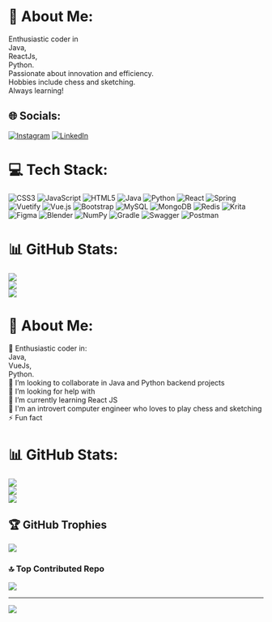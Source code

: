 # 💫 About Me:
Enthusiastic coder in <br>Java, <br>ReactJs,<br>Python. <br>Passionate about innovation and efficiency. <br>Hobbies include chess and sketching.<br>Always learning!


## 🌐 Socials:
[![Instagram](https://img.shields.io/badge/Instagram-%23E4405F.svg?logo=Instagram&logoColor=white)](https://instagram.com/https://www.instagram.com/prof.rv/) [![LinkedIn](https://img.shields.io/badge/LinkedIn-%230077B5.svg?logo=linkedin&logoColor=white)](https://linkedin.com/in/https://linkedin.com/in/iamrohanvidhate) 

# 💻 Tech Stack:
![CSS3](https://img.shields.io/badge/css3-%231572B6.svg?style=for-the-badge&logo=css3&logoColor=white) ![JavaScript](https://img.shields.io/badge/javascript-%23323330.svg?style=for-the-badge&logo=javascript&logoColor=%23F7DF1E) ![HTML5](https://img.shields.io/badge/html5-%23E34F26.svg?style=for-the-badge&logo=html5&logoColor=white) ![Java](https://img.shields.io/badge/java-%23ED8B00.svg?style=for-the-badge&logo=java&logoColor=white) ![Python](https://img.shields.io/badge/python-3670A0?style=for-the-badge&logo=python&logoColor=ffdd54) ![React](https://img.shields.io/badge/react-%2320232a.svg?style=for-the-badge&logo=react&logoColor=%2361DAFB) ![Spring](https://img.shields.io/badge/spring-%236DB33F.svg?style=for-the-badge&logo=spring&logoColor=white) ![Vuetify](https://img.shields.io/badge/Vuetify-1867C0?style=for-the-badge&logo=vuetify&logoColor=AEDDFF) ![Vue.js](https://img.shields.io/badge/vuejs-%2335495e.svg?style=for-the-badge&logo=vuedotjs&logoColor=%234FC08D) ![Bootstrap](https://img.shields.io/badge/bootstrap-%23563D7C.svg?style=for-the-badge&logo=bootstrap&logoColor=white) ![MySQL](https://img.shields.io/badge/mysql-%2300f.svg?style=for-the-badge&logo=mysql&logoColor=white) ![MongoDB](https://img.shields.io/badge/MongoDB-%234ea94b.svg?style=for-the-badge&logo=mongodb&logoColor=white) ![Redis](https://img.shields.io/badge/redis-%23DD0031.svg?style=for-the-badge&logo=redis&logoColor=white) ![Krita](https://img.shields.io/badge/Krita-203759?style=for-the-badge&logo=krita&logoColor=EEF37B) 	![Figma](https://img.shields.io/badge/figma-%23F24E1E.svg?style=for-the-badge&logo=figma&logoColor=white) ![Blender](https://img.shields.io/badge/blender-%23F5792A.svg?style=for-the-badge&logo=blender&logoColor=white) ![NumPy](https://img.shields.io/badge/numpy-%23013243.svg?style=for-the-badge&logo=numpy&logoColor=white) ![Gradle](https://img.shields.io/badge/Gradle-02303A.svg?style=for-the-badge&logo=Gradle&logoColor=white) ![Swagger](https://img.shields.io/badge/-Swagger-%23Clojure?style=for-the-badge&logo=swagger&logoColor=white) ![Postman](https://img.shields.io/badge/Postman-FF6C37?style=for-the-badge&logo=postman&logoColor=white)
# 📊 GitHub Stats:
![](https://github-readme-stats.vercel.app/api?username=roneya&theme=dark&hide_border=false&include_all_commits=true&count_private=false)<br/>
![](https://github-readme-streak-stats.herokuapp.com/?user=roneya&theme=dark&hide_border=false)<br/>
![](https://github-readme-stats.vercel.app/api/top-langs/?username=roneya&theme=dark&hide_border=false&include_all_commits=true&count_private=false&layout=compact)
# 💫 About Me:
🔭 Enthusiastic coder in:<br>      Java,<br>      VueJs,<br>      Python.<br>👯 I’m looking to collaborate in Java and Python backend projects<br>🤝 I’m looking for help with<br>🌱 I’m currently learning React JS<br>💬 I'm an introvert computer engineer who loves to play chess and sketching<br>⚡ Fun fact

# 📊 GitHub Stats:
![](https://github-readme-stats.vercel.app/api?username=roneya&theme=nightowl&hide_border=true&include_all_commits=true&count_private=false)<br/>
![](https://github-readme-streak-stats.herokuapp.com/?user=roneya&theme=nightowl&hide_border=true)<br/>
![](https://github-readme-stats.vercel.app/api/top-langs/?username=roneya&theme=nightowl&hide_border=true&include_all_commits=true&count_private=false&layout=compact)

## 🏆 GitHub Trophies
![](https://github-profile-trophy.vercel.app/?username=roneya&theme=dark&no-frame=false&no-bg=true&margin-w=4)

### 🔝 Top Contributed Repo
![](https://github-contributor-stats.vercel.app/api?username=roneya&limit=5&theme=gruvbox&combine_all_yearly_contributions=true)

---
[![](https://visitcount.itsvg.in/api?id=roneya&icon=0&color=8)](https://visitcount.itsvg.in)



